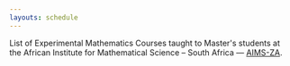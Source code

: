 ```yaml
---
layouts: schedule
---
```

List of Experimental Mathematics Courses taught to Master's students at the African Institute for Mathematical Science – South Africa — [AIMS-ZA](https://www.aims.ac.za).

